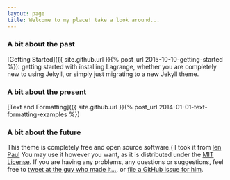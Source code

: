 ```yaml
---
layout: page
title: Welcome to my place! take a look around...
---
```


### A bit about the past

[Getting Started]({{ site.github.url }}{% post_url 2015-10-10-getting-started %}): getting started with installing Lagrange, whether you are completely new to using Jekyll, or simply just migrating to a new Jekyll theme.

### A bit about the present

[Text and Formatting]({{ site.github.url }}{% post_url 2014-01-01-text-formatting-examples %})

### A bit about the future

This theme is completely free and open source software.( I took it from  [len Paul](https://github.com/LeNPaul) You may use it however you want, as it is distributed under the [MIT License](http://choosealicense.com/licenses/mit/). If you are having any problems, any questions or suggestions, feel free to [tweet at the guy who made it...](https://twitter.com/intent/tweet?text=My%question%about%Lagrange%is:%&amp;via=paululele), or [file a GitHub issue for him](https://github.com/lenpaul/lagrange/issues/new).
